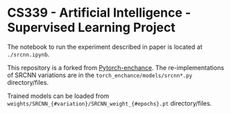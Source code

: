 # CS339 - Artificial Intelligence - Supervised Learning Project

The notebook to run the experiment described in paper is located at `./srcnn.ipynb`.

This repository is a forked from [Pytorch-enchance](https://github.com/isaaccorley/pytorch-enhance). The re-implementations of SRCNN variations are in the `torch_enchance/models/srcnn*.py` directory/files.

Trained models can be loaded from `weights/SRCNN_{#variation}/SRCNN_weight_{#epochs}.pt` directory/files.

